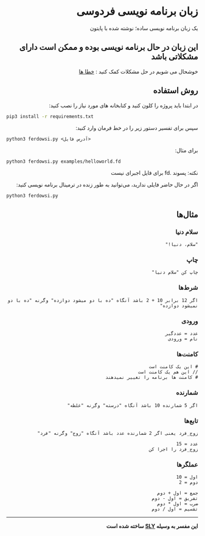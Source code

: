 <div dir="rtl">
  
# زبان برنامه نویسی فردوسی
یک زبان برنامه نویسی ساده؛ نوشته شده با پایتون
## این زبان در حال برنامه نویسی بوده و ممکن است دارای مشکلاتی باشد
خوشحال می شویم در حل مشکلات کمک کنید :
[خطا ها](https://github.com/Ferdowsi-lang/Ferdowsi-Python-Interpreter/issues?q=is%3Aissue+is%3Aopen+label%3Abug)
## روش استفاده
در ابتدا باید پروژه را کلون کنید و کتابخانه های مورد نیاز را نصب کنید:
</div>

```bash
pip3 install -r requirements.txt
```

<div dir="rtl">
سپس برای تفسیر دستور زیر را در خط فرمان وارد کنید:
</div>

```
python3 ferdowsi.py <آدرس فایل>
```

<div dir="rtl">

برای مثال:
</div>

```
python3 ferdowsi.py examples/helloworld.fd
```
<div dir="rtl">

نکته: پسوند .fd برای فایل اجبرای نیست

اگر در حال حاضر فایلی ندارید، می‌توانید به طور زنده در ترمینال برنامه نویسی کنید:
</div>
  
```
python3 ferdowsi.py
```
<div dir="rtl">


## مثال‌ها
### سلام دنیا

```plain
"سلام، دنیا!"
```
  
### چاپ

```plain
چاپ کن "سلام دنیا"
```
  
### شرط‌ها

```plain
اگر 12 برابر 10 + 2 باشد آنگاه "ده با دو میشود دوازده" وگرنه "ده با دو نمیشود دوازده"
```
    
### ورودی

```plain
عدد = عددگیر
نام = ورودی
```

### کامنت‌ها

```plain
# این یک کامنت است
// این هم یک کامنت است
# کامنت ها برنامه را تغییر نمیدهند
```

### شمارنده

```plain
اگر 5 شمارنده 10 باشد آنگاه "درسته" وگرنه "غلطه"
```

### تابع‌ها

```plain
زوج_فرد یعنی اگر 2 شمارنده عدد باشد آنگاه "زوج" وگرنه "فرد"

عدد = 15
زوج_فرد را اجرا کن
```
  
### عملگرها

```plain
اول = 10
دوم = 2

جمع = اول + دوم
تفریق = اول - دوم
ضرب = اول * دوم
تقسیم = اول / دوم
```
</div>

* * *
<div dir="rtl">

**این مفسر به وسیله [SLY](https://sly.readthedocs.io/en/latest/sly.html) ساخته شده است**
</div>
